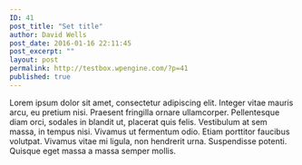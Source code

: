 ```yaml
---
ID: 41
post_title: "Set title"
author: David Wells
post_date: 2016-01-16 22:11:45
post_excerpt: ""
layout: post
permalink: http://testbox.wpengine.com/?p=41
published: true
---
```


Lorem ipsum dolor sit amet, consectetur adipiscing elit. Integer vitae mauris arcu, eu pretium nisi. Praesent fringilla ornare ullamcorper. Pellentesque diam orci, sodales in blandit ut, placerat quis felis. Vestibulum at sem massa, in tempus nisi. Vivamus ut fermentum odio. Etiam porttitor faucibus volutpat. Vivamus vitae mi ligula, non hendrerit urna. Suspendisse potenti. Quisque eget massa a massa semper mollis.